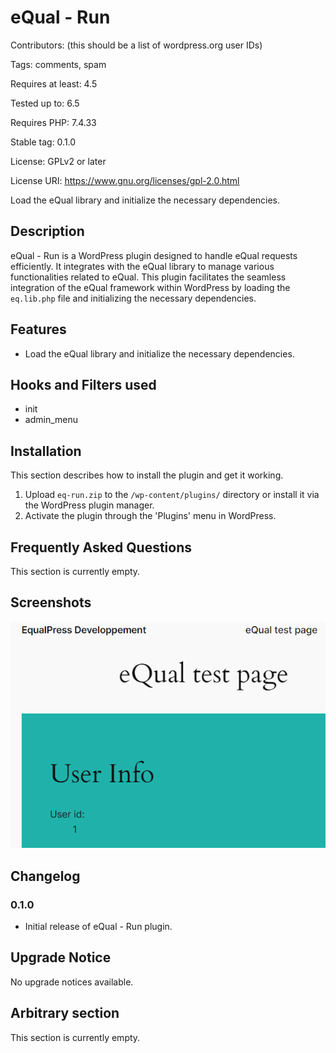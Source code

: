 # eQual - Run

Contributors: (this should be a list of wordpress.org user IDs)

Tags: comments, spam

Requires at least: 4.5

Tested up to: 6.5

Requires PHP: 7.4.33

Stable tag: 0.1.0

License: GPLv2 or later

License URI: https://www.gnu.org/licenses/gpl-2.0.html

Load the eQual library and initialize the necessary dependencies.

## Description

eQual - Run is a WordPress plugin designed to handle eQual requests efficiently. It integrates with the eQual library to
manage various functionalities related to eQual. This plugin facilitates the seamless integration of the eQual framework
within WordPress by loading the `eq.lib.php` file and initializing the necessary dependencies.

## Features

- Load the eQual library and initialize the necessary dependencies.

## Hooks and Filters used

- init
- admin_menu

## Installation

This section describes how to install the plugin and get it working.

1. Upload `eq-run.zip` to the `/wp-content/plugins/` directory or install it via the WordPress plugin manager.
2. Activate the plugin through the 'Plugins' menu in WordPress.

## Frequently Asked Questions

This section is currently empty.

## Screenshots

![](./doc/images/poster.png)

## Changelog

### 0.1.0

- Initial release of eQual - Run plugin.

## Upgrade Notice

No upgrade notices available.

## Arbitrary section

This section is currently empty.
